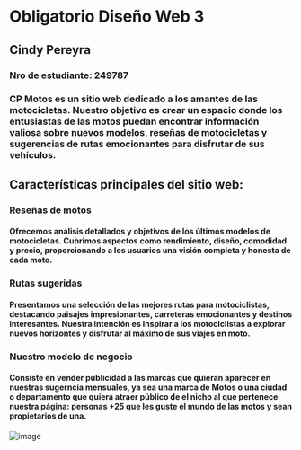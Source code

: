 # Obligatorio Diseño Web 3
## Cindy Pereyra
### Nro de estudiante: 249787

### CP Motos es un sitio web dedicado a los amantes de las motocicletas. Nuestro objetivo es crear un espacio donde los entusiastas de las motos puedan encontrar información valiosa sobre nuevos modelos, reseñas de motocicletas y sugerencias de rutas emocionantes para disfrutar de sus vehículos.

## Características principales del sitio web:

### Reseñas de motos 

#### Ofrecemos análisis detallados y objetivos de los últimos modelos de motocicletas. Cubrimos aspectos como rendimiento, diseño, comodidad y precio, proporcionando a los usuarios una visión completa y honesta de cada moto.

### Rutas sugeridas

#### Presentamos una selección de las mejores rutas para motociclistas, destacando paisajes impresionantes, carreteras emocionantes y destinos interesantes. Nuestra intención es inspirar a los motociclistas a explorar nuevos horizontes y disfrutar al máximo de sus viajes en moto.

### Nuestro modelo de negocio

#### Consiste en vender publicidad a las marcas que quieran aparecer en nuestras sugerncia mensuales, ya sea una marca de Motos o una ciudad o departamento que quiera atraer público de el nicho al que pertenece nuestra página:  personas +25 que les guste el mundo de las motos y sean propietarios de una.
![image](https://github.com/cindypereyra/obligatorio/assets/127701685/c1f17847-faba-476c-9d7a-ee8ee996f7ad)

